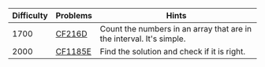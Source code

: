| Difficulty | Problems | Hints |
| -------- | -------- | -------- |
| 1700 | [CF216D](https://codeforces.com/problemset/problem/216/D) | Count the numbers in an array that are in the interval. It's simple. |
| 2000 | [CF1185E](https://codeforces.com/problemset/problem/1185/E) | Find the solution and check if it is right. |